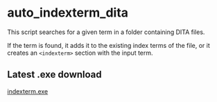 # auto_indexterm_dita

This script searches for a given term in a folder containing DITA files.

If the term is found, it adds it to the existing index terms of the file, or it creates an ```<indexterm>``` section with the input term.

## Latest .exe download
[indexterm.exe](https://github.com/dobaret/auto_indexterm_dita/raw/main/src/dist/windows/indexterm.exe)
